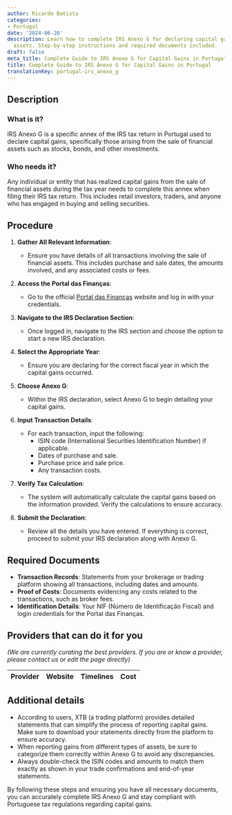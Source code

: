 ```yaml
---
author: Ricardo Batista
categories:
- Portugal
date: '2024-06-20'
description: Learn how to complete IRS Anexo G for declaring capital gains from financial
  assets. Step-by-step instructions and required documents included.
draft: false
meta_title: Complete Guide to IRS Anexo G for Capital Gains in Portugal
title: Complete Guide to IRS Anexo G for Capital Gains in Portugal
translationKey: portugal-irs_anexo_g
---
```




## Description
### What is it?
IRS Anexo G is a specific annex of the IRS tax return in Portugal used to declare capital gains, specifically those arising from the sale of financial assets such as stocks, bonds, and other investments.

### Who needs it?
Any individual or entity that has realized capital gains from the sale of financial assets during the tax year needs to complete this annex when filing their IRS tax return. This includes retail investors, traders, and anyone who has engaged in buying and selling securities.

## Procedure

1. **Gather All Relevant Information**:
   - Ensure you have details of all transactions involving the sale of financial assets. This includes purchase and sale dates, the amounts involved, and any associated costs or fees.

2. **Access the Portal das Finanças**:
   - Go to the official [Portal das Finanças](https://www.portaldasfinancas.gov.pt/) website and log in with your credentials.

3. **Navigate to the IRS Declaration Section**:
   - Once logged in, navigate to the IRS section and choose the option to start a new IRS declaration.

4. **Select the Appropriate Year**:
   - Ensure you are declaring for the correct fiscal year in which the capital gains occurred.

5. **Choose Anexo G**:
   - Within the IRS declaration, select Anexo G to begin detailing your capital gains. 

6. **Input Transaction Details**:
   - For each transaction, input the following:
     - ISIN code (International Securities Identification Number) if applicable.
     - Dates of purchase and sale.
     - Purchase price and sale price.
     - Any transaction costs.
    
7. **Verify Tax Calculation**:
   - The system will automatically calculate the capital gains based on the information provided. Verify the calculations to ensure accuracy.

8. **Submit the Declaration**:
   - Review all the details you have entered. If everything is correct, proceed to submit your IRS declaration along with Anexo G.

## Required Documents

- **Transaction Records**: Statements from your brokerage or trading platform showing all transactions, including dates and amounts.
- **Proof of Costs**: Documents evidencing any costs related to the transactions, such as broker fees.
- **Identification Details**: Your NIF (Número de Identificação Fiscal) and login credentials for the Portal das Finanças.

## Providers that can do it for you
_(We are currently curating the best providers. If you are or know a provider, please contact us or edit the page directly)_

| Provider        |     Website     |     Timelines    |       Cost      |
| --------------- | --------------- |  :-------------: | :-------------: |

## Additional details

- According to users, XTB (a trading platform) provides detailed statements that can simplify the process of reporting capital gains. Make sure to download your statements directly from the platform to ensure accuracy.
- When reporting gains from different types of assets, be sure to categorize them correctly within Anexo G to avoid any discrepancies.
- Always double-check the ISIN codes and amounts to match them exactly as shown in your trade confirmations and end-of-year statements.

By following these steps and ensuring you have all necessary documents, you can accurately complete IRS Anexo G and stay compliant with Portuguese tax regulations regarding capital gains.